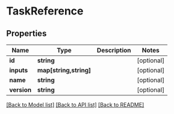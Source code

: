 # TaskReference

## Properties
Name | Type | Description | Notes
------------ | ------------- | ------------- | -------------
**id** | **string** |  | [optional] 
**inputs** | **map[string,string]** |  | [optional] 
**name** | **string** |  | [optional] 
**version** | **string** |  | [optional] 

[[Back to Model list]](../README.md#documentation-for-models) [[Back to API list]](../README.md#documentation-for-api-endpoints) [[Back to README]](../README.md)


